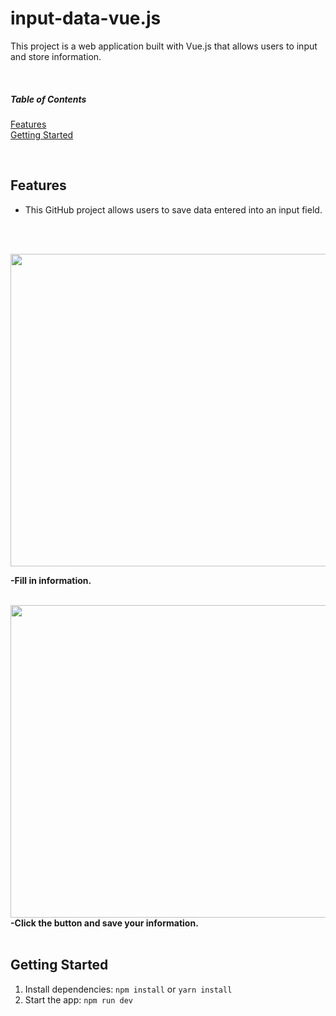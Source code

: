 # input-data-vue.js
This project is a web application built with Vue.js that allows users to input and store information.


<br>

##### Table of Contents  
[Features](#features)  
[Getting Started](#getting-started)  

<br> 

<a name="features"></a>
## Features
- This GitHub project allows users to save data entered into an input field.

<br><br>


<img src  ="https://github.com/sonaykara/number-of-characters-validate-js/assets/108528598/71e402d9-374c-421f-9cc6-93c0f298a51d" width="700" height="500">

<strong >-Fill in information.</strong>


<br>
<img margin-top = "25px" src =  "https://github.com/sonaykara/number-of-characters-validate-js/assets/108528598/43a1ddeb-8f0f-42f7-b7ed-239c2cc89f99" width="700" height = "500">
<br>
<strong>-Click the button and save your information.</strong>

<br>
<br>

<a name="getting-started"></a>
## Getting Started
1. Install dependencies: `npm install` or `yarn install`
2. Start the app: `npm run dev`

